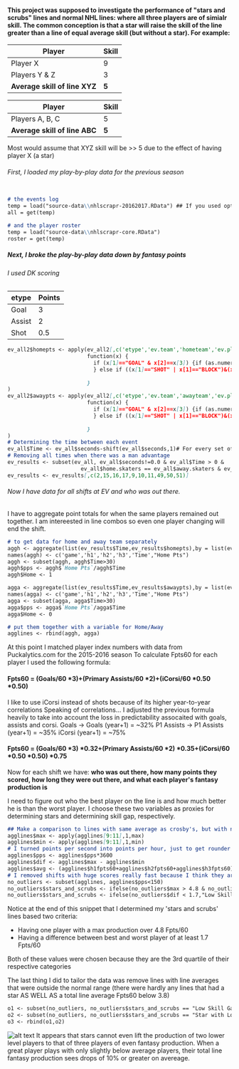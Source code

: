 #### This project was supposed to investigate the performance of "stars and scrubs" lines and normal NHL lines: where all three players are of simialr skill. The common conception is that a star will raise the skill of the line greater than a line of equal average skill (but without a star). For example:

Player | Skill
-------|-------
Player X | 9
Players Y & Z | 3
__Average skill of line XYZ__ | __5__

Player | Skill
-------|-------
Players A, B, C | 5
__Average skill of line ABC__ | __5__

Most would assume that XYZ skill will be >> 5 due to the effect of having player X (a star)

###### First, I loaded my play-by-play data for the previous season
```markdown

# the events log
temp = load("source-data\\nhlscrapr-20162017.RData") ## If you used option 1 (1 season)
all = get(temp)

# and the player roster
temp = load("source-data\\nhlscrapr-core.RData")
roster = get(temp)
```

##### Next, I broke the play-by-play data down by fantasy points
###### I used DK scoring
etype | Points
------|------
Goal | 3
Assist | 2
Shot | 0.5

```markdown
ev_all2$homepts <- apply(ev_all2[,c('etype','ev.team','hometeam','ev.player.2')],1,
                         function(x) { 
                           if (x[1]=="GOAL" & x[2]==x[3]) {if (as.numeric(x[4]) >1){5.5} else {3.5}
                           } else if ((x[1]=="SHOT" | x[1]=="BLOCK")&(x[2]==x[3])){0.5} else {0}
                           
                         } 
)
ev_all2$awaypts <- apply(ev_all2[,c('etype','ev.team','awayteam','ev.player.2')],1,
                         function(x) { 
                           if (x[1]=="GOAL" & x[2]==x[3]) {if (as.numeric(x[4]) >1){5.5} else {3.5}
                           } else if ((x[1]=="SHOT" | x[1]=="BLOCK")&(x[2]==x[3])){0.5} else {0}
                           
                         }
)
# Determining the time between each event
ev_all$Time <- ev_all$seconds-shift(ev_all$seconds,1)# For every set of events in which the same players were on the ice, point totals were combined
# Removing all times when there was a man advantage
ev_results <- subset(ev_all, ev_all$seconds!=0.0 & ev_all$Time > 0 &
                       ev_all$home.skaters == ev_all$away.skaters & ev_all$ev.team!="" & ev_all$ev.team!="HAN" & ev_all$ev.team!="GOA")
ev_results <- ev_results[,c(2,15,16,17,9,10,11,49,50,51)]

```

###### Now I have data for all shifts at EV and who was out there.
I have to aggregate point totals for when the same players remained out together. I am intereested in line combos so even one player changing will end the shift.
```markdown
# to get data for home and away team separately
aggh <- aggregate(list(ev_results$Time,ev_results$homepts),by = list(ev_results$gcode, ev_results$h1,ev_results$h2,ev_results$h3), sum)
names(aggh) <- c('game','h1','h2','h3','Time',"Home Pts")
aggh <- subset(aggh, aggh$Time>30)
aggh$pps <- aggh$`Home Pts`/aggh$Time
aggh$Home <- 1

agga <- aggregate(list(ev_results$Time,ev_results$awaypts),by = list(ev_results$gcode, ev_results$a1,ev_results$a2,ev_results$a3), sum)
names(agga) <- c('game','h1','h2','h3','Time',"Home Pts")
agga <- subset(agga, agga$Time>30)
agga$pps <- agga$`Home Pts`/agga$Time
agga$Home <- 0

# put them together with a variable for Home/Away
agglines <- rbind(aggh, agga)
```
At this point I matched player index numbers with data from Puckalytics.com for the 2015-2016 season
To calculate Fpts60 for each player I used the following formula:
#### Fpts60 = (Goals/60 *3)+(Primary Assists/60 *2)+(iCorsi/60 *0.50 *0.50)
I like to use iCorsi instead of shots because of its higher year-to-year correlations
Speaking of correlations... I adjusted the previous formula heavily to take into account the loss in predictability assocaited with goals, assists and corsi. 
Goals -> Goals (year+1) = ~32%
P1 Assists -> P1 Assists (year+1) = ~35%
iCorsi (year+1) = ~75%
#### Fpts60 = (Goals/60 *3) *0.32+(Primary Assists/60 *2) *0.35+(iCorsi/60 *0.50 *0.50) *0.75

Now for each shift we have: __who was out there, how many points they scored, how long they were out there, and what each player's fantasy production is__

I need to figure out who the best player on the line is and how much better he is than the worst player. I choose these two variables as proxies for determining stars and determining skill gap, respectively.

```markdown
## Make a comparison to lines with same average as crosby's, but with no superstar
agglines$max <- apply(agglines[9:11],1,max)
agglines$min <- apply(agglines[9:11],1,min)
# I turned points per second into points per hour, just to get rounder numbers
agglines$pps <- agglines$pps*3600
agglines$dif <- agglines$max - agglines$min
agglines$avg <- (agglines$h1fpts60+agglines$h2fpts60+agglines$h3fpts60)/3.0
# I removed shifts with huge scores really fast because I think they are just noise that skews the data
no_outliers <- subset(agglines, agglines$pps<150)
no_outliers$stars_and_scrubs <- ifelse(no_outliers$max > 4.8 & no_outliers$dif > 1.7,1,0)
no_outliers$stars_and_scrubs <- ifelse(no_outliers$dif < 1.7,"Low Skill Gap",ifelse(no_outliers$max > 4.8 & no_outliers$dif > 1.7,"Star with Lower Skilled",0))
```
Notice at the end of this snippet that I determined my 'stars and scrubs' lines based two criteria:
- Having one player with a max production over 4.8 Fpts/60
- Having a difference between best and worst player of at least 1.7 Fpts/60

Both of these values were chosen because they are the 3rd quartile of their respective categories

The last thing I did to tailor the data was remove lines with line averages that were outside the normal range (there were hardly any lines that had a star AS WELL AS a total line average Fpts60 below 3.8)

```markdown
o1 <- subset(no_outliers, no_outliers$stars_and_scrubs == "Low Skill Gap" & no_outliers$avg > 2.8 & no_outliers$avg <4.8)
o2 <- subset(no_outliers, no_outliers$stars_and_scrubs == "Star with Lower Skilled" & no_outliers$avg > 3.8 & no_outliers$avg < 4.8)
o3 <- rbind(o1,o2)
```


![alt text](https://user-images.githubusercontent.com/29124840/27358534-26d39a42-55e5-11e7-907e-d535e81dd3b8.png)
It appears that stars cannot even lift the production of two lower level players to that of three players of even fantasy production. When a great player plays with only slightly below average players, their total line fantasy production sees drops of 10% or greater on avereage.
